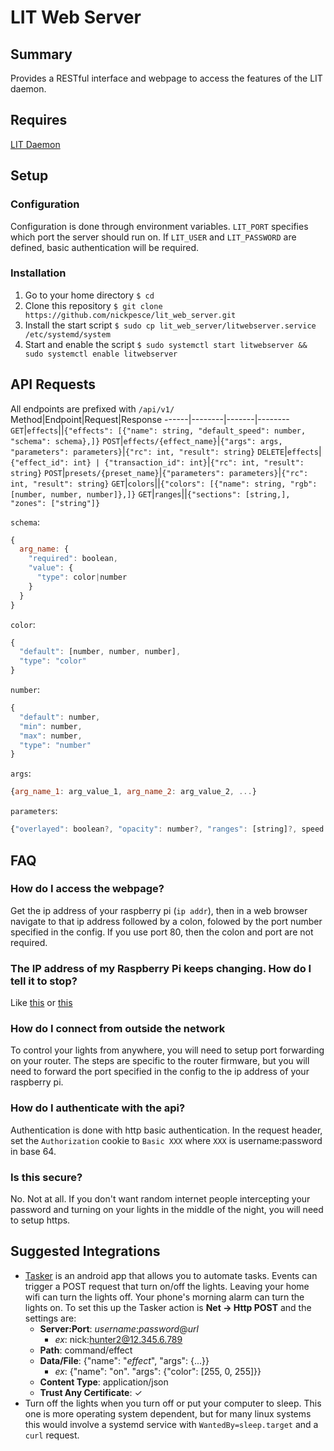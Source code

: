 # LIT Web Server
## Summary
Provides a RESTful interface and webpage to access the features of the LIT daemon.

## Requires
[LIT Daemon](https://github.com/nickpesce/lit)

## Setup
### Configuration
Configuration is done through environment variables.
`LIT_PORT` specifies which port the server should run on.
If `LIT_USER` and `LIT_PASSWORD` are defined, basic authentication will be required.

### Installation
1. Go to your home directory
`$ cd`
2. Clone this repository
`$ git clone https://github.com/nickpesce/lit_web_server.git`
3. Install the start script
`$ sudo cp lit_web_server/litwebserver.service /etc/systemd/system`
4. Start and enable the script
`$ sudo systemctl start litwebserver && sudo systemctl enable litwebserver`

## API Requests
All endpoints are prefixed with `/api/v1/`
Method|Endpoint|Request|Response
------|--------|-------|--------
`GET`|`effects`||`{"effects": [{"name": string, "default_speed": number, "schema": schema},]}`
`POST`|`effects/{effect_name}`|`{"args": args, "parameters": parameters}`|`{"rc": int, "result": string}`
`DELETE`|`effects`|`{"effect_id": int} | {"transaction_id": int}`|`{"rc": int, "result": string}`
`POST`|`presets/{preset_name}`|`{"parameters": parameters}`|`{"rc": int, "result": string}`
`GET`|`colors`||`{"colors": [{"name": string, "rgb": [number, number, number]},]}`
`GET`|`ranges`||`{"sections": [string,], "zones": ["string"]}`


`schema`:
``` javascript
{
  arg_name: {
    "required": boolean,
    "value": {
      "type": color|number
    }
  }
}
```
`color`:
```javascript
{
  "default": [number, number, number],
  "type": "color"
}
```
`number`:
```javascript
{
  "default": number,
  "min": number,
  "max": number,
  "type": "number"
}
```
`args`:
```javascript
{arg_name_1: arg_value_1, arg_name_2: arg_value_2, ...}
```
`parameters`:
```javascript
{"overlayed": boolean?, "opacity": number?, "ranges": [string]?, speed: number?}
```
## FAQ
### How do I access the webpage?
Get the ip address of your raspberry pi (`ip addr`), then in a web browser navigate to that ip address followed by a colon, folowed by the port number specified in the config. If you use port 80, then the colon and port are not required.
### The IP address of my Raspberry Pi keeps changing. How do I tell it to stop?
Like [this](https://thepihut.com/blogs/raspberry-pi-tutorials/16683276-how-to-setup-a-static-ip-address-on-your-raspberry-pi) or [this](https://www.howtogeek.com/184310/ask-htg-should-i-be-setting-static-ip-addresses-on-my-router/)
### How do I connect from outside the network
To control your lights from anywhere, you will need to setup port forwarding on your router. The steps are specific to the router firmware, but you will need to forward the port specified in the config to the ip address of your raspberry pi.
### How do I authenticate with the api?
Authentication is done with http basic authentication. In the request header, set the `Authorization` cookie to `Basic XXX` where `XXX` is username:password in base 64.
### Is this secure?
No. Not at all. If you don't want random internet people intercepting your password and turning on your lights in the middle of the night, you will need to setup https.

## Suggested Integrations
- [Tasker](https://play.google.com/store/apps/details?id=net.dinglisch.android.taskerm&hl=en_US) is an android app that allows you to automate tasks. Events can trigger a POST request that turn on/off the lights. Leaving your home wifi can turn the lights off. Your phone's morning alarm can turn the lights on. To set this up the Tasker action is __Net -> Http POST__ and the settings are:
    - __Server:Port__: *username*:*password*@*url*
        - *ex*: nick:hunter2@12.345.6.789
    - __Path__: command/effect
    - __Data/File__: {"name": "*effect*", "args": {...}}
        - *ex*: {"name": "on". "args": {"color": [255, 0, 255]}}
    - __Content Type__: application/json
    - __Trust Any Certificate__: ✓
- Turn off the lights when you turn off or put your computer to sleep. This one is more operating system dependent, but for many linux systems this would involve a systemd service with `WantedBy=sleep.target` and a `curl` request.
